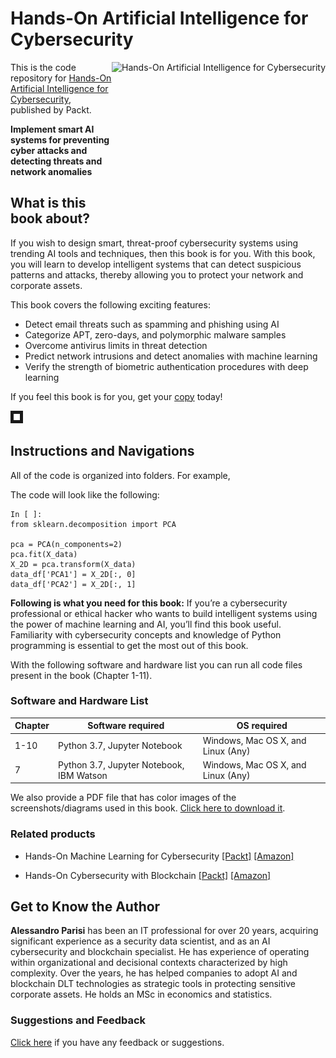 # Hands-On Artificial Intelligence for Cybersecurity

<a href="https://www.packtpub.com/in/data/hands-on-artificial-intelligence-for-cybersecurity?utm_source=github&utm_medium=repository&utm_campaign=9781789804027"><img src="https://www.packtpub.com/media/catalog/product/cache/e4d64343b1bc593f1c5348fe05efa4a6/9/7/9781789804027-original.jpeg" alt="Hands-On Artificial Intelligence for Cybersecurity" height="256px" align="right"></a>

This is the code repository for [Hands-On Artificial Intelligence for Cybersecurity](https://www.packtpub.com/in/data/hands-on-artificial-intelligence-for-cybersecurity?utm_source=github&utm_medium=repository&utm_campaign=9781789804027), published by Packt.

**Implement smart AI systems for preventing cyber attacks and detecting threats and network anomalies**

## What is this book about?
If you wish to design smart, threat-proof cybersecurity systems using trending AI tools and techniques, then this book is for you. With this book, you will learn to develop intelligent systems that can detect suspicious patterns and attacks, thereby allowing you to protect your network and corporate assets.

This book covers the following exciting features: 
* Detect email threats such as spamming and phishing using AI
* Categorize APT, zero-days, and polymorphic malware samples
* Overcome antivirus limits in threat detection
* Predict network intrusions and detect anomalies with machine learning
* Verify the strength of biometric authentication procedures with deep learning

If you feel this book is for you, get your [copy](https://www.amazon.com/dp/1789804027) today!

<a href="https://www.packtpub.com/?utm_source=github&utm_medium=banner&utm_campaign=GitHubBanner"><img src="https://raw.githubusercontent.com/PacktPublishing/GitHub/master/GitHub.png" alt="https://www.packtpub.com/" border="5" /></a>

## Instructions and Navigations
All of the code is organized into folders. For example,

The code will look like the following:
```
In [ ]:
from sklearn.decomposition import PCA   

pca = PCA(n_components=2)               
pca.fit(X_data)                         
X_2D = pca.transform(X_data)            
data_df['PCA1'] = X_2D[:, 0]
data_df['PCA2'] = X_2D[:, 1]
```

**Following is what you need for this book:**
If you’re a cybersecurity professional or ethical hacker who wants to build intelligent systems using the power of machine learning and AI, you’ll find this book useful. Familiarity with cybersecurity concepts and knowledge of Python programming is essential to get the most out of this book.

With the following software and hardware list you can run all code files present in the book (Chapter 1-11).

### Software and Hardware List

| Chapter  | Software required                                     | OS required                        |
| -------- | ------------------------------------------------------| -----------------------------------|
| 1-10     | Python 3.7, Jupyter Notebook                          | Windows, Mac OS X, and Linux (Any) |
| 7        | Python 3.7, Jupyter Notebook, IBM Watson              | Windows, Mac OS X, and Linux (Any) |

We also provide a PDF file that has color images of the screenshots/diagrams used in this book. [Click here to download it](https://static.packt-cdn.com/downloads/9781789804027_ColorImages.pdf).


### Related products <Other books you may enjoy>
* Hands-On Machine Learning for Cybersecurity [[Packt]](https://www.packtpub.com/in/big-data-and-business-intelligence/hands-machine-learning-cybersecurity?utm_source=github&utm_medium=repository&utm_campaign=9781788992282) [[Amazon]](https://www.amazon.com/dp/B07FNVYSN3)

* Hands-On Cybersecurity with Blockchain [[Packt]](https://www.packtpub.com/networking-and-servers/hands-cybersecurity-blockchain?utm_source=github&utm_medium=repository&utm_campaign=9781788990189) [[Amazon]](https://www.amazon.com/dp/B07DTB3SLX)

## Get to Know the Author
**Alessandro Parisi**
has been an IT professional for over 20 years, acquiring significant experience as a security data scientist, and as an AI cybersecurity and blockchain specialist. He has experience of operating within organizational and decisional contexts characterized by high complexity. Over the years, he has helped companies to adopt AI and blockchain DLT technologies as strategic tools in protecting sensitive corporate assets. He holds an MSc in economics and statistics.


### Suggestions and Feedback
[Click here](https://docs.google.com/forms/d/e/1FAIpQLSdy7dATC6QmEL81FIUuymZ0Wy9vH1jHkvpY57OiMeKGqib_Ow/viewform) if you have any feedback or suggestions.
